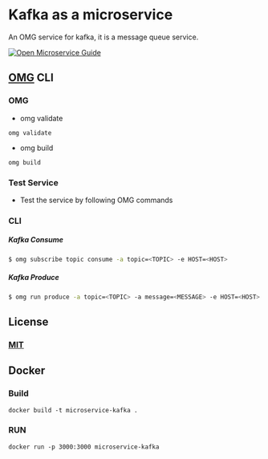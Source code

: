 # Kafka as a microservice
An OMG service for kafka, it is a message queue service.

[![Open Microservice Guide](https://img.shields.io/badge/OMG-enabled-brightgreen.svg?style=for-the-badge)](https://microservice.guide)

## [OMG](hhttps://microservice.guide) CLI

### OMG

* omg validate
```
omg validate
```
* omg build
```
omg build
```
### Test Service

* Test the service by following OMG commands

### CLI

##### Kafka Consume
```sh
$ omg subscribe topic consume -a topic=<TOPIC> -e HOST=<HOST>
```
##### Kafka Produce
```sh
$ omg run produce -a topic=<TOPIC> -a message=<MESSAGE> -e HOST=<HOST>
```

## License
### [MIT](https://choosealicense.com/licenses/mit/)

## Docker
### Build
```
docker build -t microservice-kafka .
```
### RUN
```
docker run -p 3000:3000 microservice-kafka
```
